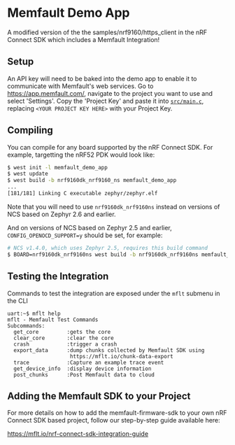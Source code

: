 # Memfault Demo App

A modified version of the the samples/nrf9160/https_client in the nRF Connect
SDK which includes a Memfault Integration!

## Setup

An API key will need to be baked into the demo app to enable it to communicate
with Memfault's web services. Go to https://app.memfault.com/, navigate to the
project you want to use and select 'Settings'. Copy the 'Project Key' and paste
it into [`src/main.c`](src/main.c), replacing `<YOUR PROJECT KEY HERE>` with
your Project Key.

## Compiling

You can compile for any board supported by the nRF Connect SDK. For example,
targetting the nRF52 PDK would look like:

```bash
$ west init -l memfault_demo_app
$ west update
$ west build -b nrf9160dk_nrf9160_ns memfault_demo_app
...
[181/181] Linking C executable zephyr/zephyr.elf
```

Note that you will need to use `nrf9160dk_nrf9160ns` instead on
versions of NCS based on Zephyr 2.6 and earlier.

And on versions of NCS based on Zephyr 2.5 and earlier,
`CONFIG_OPENOCD_SUPPORT=y` should be set, for example:

```bash
# NCS v1.4.0, which uses Zephyr 2.5, requires this build command
$ BOARD=nrf9160dk_nrf9160ns west build -b nrf9160dk_nrf9160ns memfault_demo_app -- -DCONFIG_OPENOCD_SUPPORT=y
```

## Testing the Integration

Commands to test the integration are exposed under the `mflt` submenu in the CLI

```
uart:~$ mflt help
mflt - Memfault Test Commands
Subcommands:
  get_core         :gets the core
  clear_core       :clear the core
  crash            :trigger a crash
  export_data      :dump chunks collected by Memfault SDK using
                    https://mflt.io/chunk-data-export
  trace            :Capture an example trace event
  get_device_info  :display device information
  post_chunks      :Post Memfault data to cloud
```

## Adding the Memfault SDK to your Project

For more details on how to add the memfault-firmware-sdk to your own nRF Connect
SDK based project, follow our step-by-step guide available here:

https://mflt.io/nrf-connect-sdk-integration-guide
